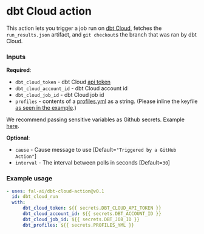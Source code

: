 # dbt Cloud action

This action lets you trigger a job run on [dbt Cloud](https://cloud.getdbt.com), fetches the `run_results.json` artifact, and `git checkout`s the branch that was ran by dbt Cloud.

### Inputs
  **Required**:
  - `dbt_cloud_token` - dbt Cloud [api token](https://docs.getdbt.com/docs/dbt-cloud/dbt-cloud-api/user-tokens)
  - `dbt_cloud_account_id` - dbt Cloud account id
  - `dbt_cloud_job_id` - dbt Cloud job id
  - `profiles` - contents of a [profiles.yml](https://docs.getdbt.com/reference/profiles.yml/) as a string. (Please inline the keyfile [as seen in the example](https://docs.getdbt.com/reference/warehouse-profiles/bigquery-profile#service-account-json).)

We recommend passing sensitive variables as Github secrets. Example [here](https://github.com/fal-ai/fal_bike_example/blob/main/.github/workflows/fal_dbt.yml).

  **Optional**:
  - `cause` - Cause message to use [Default=`"Triggered by a GitHub Action"`]
  - `interval` - The interval between polls in seconds [Default=`30`]

### Example usage
```yaml
- uses: fal-ai/dbt-cloud-action@v0.1
  id: dbt_cloud_run
  with:
      dbt_cloud_token: ${{ secrets.DBT_CLOUD_API_TOKEN }}
      dbt_cloud_account_id: ${{ secrets.DBT_ACCOUNT_ID }}
      dbt_cloud_job_id: ${{ secrets.DBT_JOB_ID }}
      dbt_profiles: ${{ secrets.PROFILES_YML }}
```
